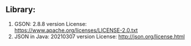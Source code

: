 ## Library:  
1. GSON: 2.8.8 version License: https://www.apache.org/licenses/LICENSE-2.0.txt
2. JSON in Java: 20210307 version License: http://json.org/license.html